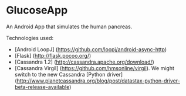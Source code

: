 GlucoseApp
==========

An Android App that simulates the human pancreas.

Technologies used:

* [Android LoopJ] (https://github.com/loopj/android-async-http)
* [Flask] (http://flask.pocoo.org/) 
* [Cassandra 1.2] (http://cassandra.apache.org/download/)
* [Cassandra Virgil] (https://github.com/hmsonline/virgil). We might switch to the new Cassandra [Python driver] (http://www.planetcassandra.org/blog/post/datastax-python-driver-beta-release-available)   





